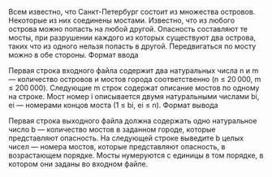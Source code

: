 Всем известно, что Санкт-Петербург состоит из множества островов. Некоторые из них соединены мостами. Известно, что из любого острова можно попасть на любой другой. Опасность составляют те мосты, при разрушении каждого из которых существуют два острова, таких что из одного нельзя попасть в другой. Передвигаться по мосту можно в обе стороны.
Формат ввода

Первая строка входного файла содержит два натуральных числа n и m — количество островов и мостов города соответственно (n ≤ 20 000, m ≤ 200 000).
Следующие m строк содержат описание мостов по одному на строке. Мост номер i описывается двумя натуральными числами bi, ei — номерами концов моста (1 ≤ bi, ei ≤ n).
Формат вывода

Первая строка выходного файла должна содержать одно натуральное число b — количество мостов в заданном городе, которые представляют опасность. На следующей строке выведите b целых чисел — номера мостов, которые представляют опасность, в возрастающем порядке. Мосты нумеруются с единицы в том порядке, в котором они заданы во входном файле.